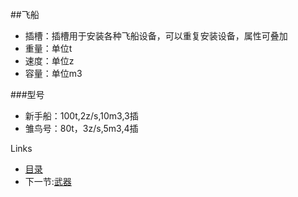 ##飞船
- 插槽：插槽用于安装各种飞船设备，可以重复安装设备，属性可叠加
- 重量：单位t
- 速度：单位z
- 容量：单位m3

###型号
- 新手船：100t,2z/s,10m3,3插  
- 雏鸟号：80t，3z/s,5m3,4插  

Links
- [目录](preface.md)
- 下一节:[武器](03.2.1.md)

